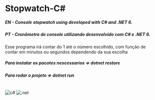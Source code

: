 ﻿# Stopwatch-C#
<h5>EN - Console stopwatch using developed with C# and .NET 6.</h5>
<h5>PT - Cronômetro de console utilizando desenvolvido com C# e .NET 6.</h5>
<p>Esse programa irá contar do 1 até o número escolhido, com função de contar em minutos ou segundos dependendo da sua escolha</p>
<h5>Para instalar os pacotes nescessarios  =>  dotnet restore</h5>
<h5>Para rodar o projeto  =>  dotnet run</h5>
<div style="display: inline_block"><br/>
  <img alt="c#" src="https://img.shields.io/badge/C%23-239120?style=for-the-badge&logo=c-sharp&logoColor=white"/>
  <img alt=".net" src="https://img.shields.io/badge/.NET-5C2D91?style=for-the-badge&logo=.net&logoColor=white"/>
</div>
